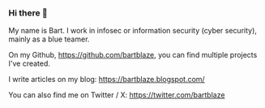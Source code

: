 ### Hi there 👋

My name is Bart. I work in infosec or information security (cyber security), mainly as a blue teamer. 

On my Github, https://github.com/bartblaze, you can find multiple projects I've created. 

I write articles on my blog: https://bartblaze.blogspot.com/

You can also find me on Twitter / X: https://twitter.com/bartblaze


<!--
**bartblaze/bartblaze** is a ✨ _special_ ✨ repository because its `README.md` (this file) appears on your GitHub profile.

Here are some ideas to get you started:

- 🔭 I’m currently working on ...
- 🌱 I’m currently learning ...
- 👯 I’m looking to collaborate on ...
- 🤔 I’m looking for help with ...
- 💬 Ask me about ...
- 📫 How to reach me: ...
- 😄 Pronouns: ...
- ⚡ Fun fact: ...
-->
